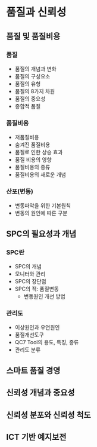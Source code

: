 # 품질과 신뢰성
## 품질 및 품질비용
### 품질
- 품질의 개념과 변화
- 품질의 구성요소
- 품질의 유형
- 품질의 8가지 차원
- 품질의 중요성
- 종합적 품질
### 품질비용
- 저품질비용
- 숨겨진 품질비용
- 품질로 인한 상승 효과
- 품질 비용의 영향
- 품질비용의 종류
- 품질비용의 새로운 개념
### 산포(변동)
- 변동파악을 위한 기본원칙
- 변동의 원인에 따른 구분

## SPC의 필요성과 개념
### SPC란
- SPC의 개념
- 모니터와 관리
- SPC의 장단점
- SPC의 적: 품질변동
  - 변동원인 개선 방법
### 관리도
- 이상원인과 우연원인
- 품질개선도구
- QC7 Tool의 용도, 특징, 종류
- 관리도 분류

## 스마트 품질 경영

## 신뢰성 개념과 중요성

## 신뢰성 분포와 신뢰성 척도

## ICT 기반 예지보전
